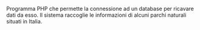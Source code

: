 Programma PHP che permette la connessione ad un database per ricavare dati da esso. Il sistema raccoglie le informazioni di alcuni parchi naturali situati in Italia.
